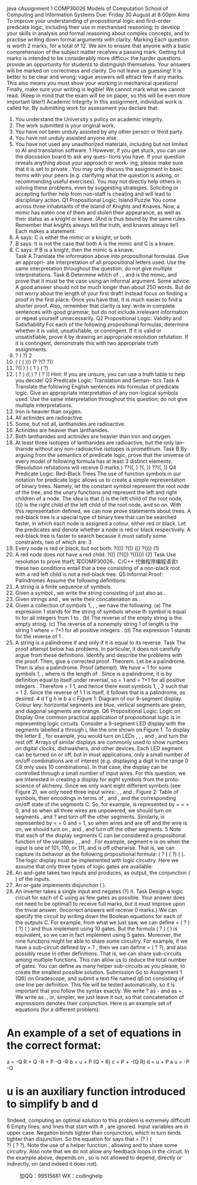 java cAssignment 1
COMP30026 Models of Computation
School of Computing and Information Systems
Due: Friday 30 August at 8:00pm
Aims
To improve your understanding of propositional logic and first-order predicate
logic, including their use in mechanised reasoning; to develop your skills in
analysis and formal reasoning about complex concepts, and to practise writing
down formal arguments with clarity.
Marking
Each question is worth 2 marks, for a total of 12. We aim to ensure that
anyone with a basic comprehension of the subject matter receives a passing
mark. Getting full marks is intended to be considerably more difficu< the
harder questions provide an opportunity for students to distinguish themselves.
Your answers will be marked on correctness and clarity. Do not leave us
guessing! It is better to be clear and wrong; vague answers will attract few
if any marks. This also means you must show your working in mechanical
questions!
Finally, make sure your writing is legible! We cannot mark what we cannot
read. (Keep in mind that the exam will be on paper, so this will be even more
important later!)
Academic Integrity
In this assignment, individual work is called for. By submitting work for
assessment you declare that:
1. You understand the University  s policy on academic integrity.
2. The work submitted is your original work.
3. You have not been unduly assisted by any other person or third party.
4. You have not unduly assisted anyone else.
5. You have not used any unauthorized materials, including but not limited
to AI and translation software.
1
However, if you get stuck, you can use the discussion board to ask any ques-
tions you have. If your question reveals anything about your approach or work-
ing, please make sure that it is set to   private  .
You may only discuss the assignment in basic terms with your peers (e.g.
clarifying what the question is asking, or recommending useful exercises). You
may not directly help others in solving these problems, even by suggesting
strategies.
Soliciting or accepting further help from non-staff is cheating and will lead
to disciplinary action.
Q1 Propositional Logic: Island Puzzle
You come across three inhabitants of the Island of Knights and Knaves. Now, a
mimic has eaten one of them and stolen their appearance, as well as their status
as a knight or knave. (And is thus bound by the same rules. Remember that
knights always tell the truth, and knaves always lie!)
Each makes a statement:
1. A says:   C is either the mimic or a knight, or both.  
2. B says:   It is not the case that both A is the mimic and C is a knave.  
3. C says:   If B is a knight, then the mimic is a knave.  
Task A
Translate the information above into propositional formulas. Give an appropri-
ate interpretation of all propositional letters used. Use the same interpretation
throughout the question; do not give multiple interpretations.
Task B
Determine which of , , and is the mimic, and prove that it must be the
case using an informal argument.
Some advice: A good answer should not be much longer than about 250
words. But do not worry about the length of your first draft! Instead focus on
finding a proof in the first place. Once you have that, it is much easier to find a
shorter proof. Also, remember that clarity is key: write in complete sentences
with good grammar, but do not include irrelevant information or repeat yourself
unnecessarily.
Q2 Propositional Logic:
Validity and Satisfiability
For each of the following propositional formulas, determine whether it is valid,
unsatisfiable, or contingent. If it is valid or unsatisfiable, prove it by drawing
an appropriate resolution refutation. If it is contingent, demonstrate this with
two appropriate truth assignments.
1. ?    (    ?)
2
2. (    (    (    )))    (?    ?(?    ?))
3. ?((    )    )    ( ? )    (    ?)
4. ( ? )    ((    ) ? ( ? ))
Hint: If you are unsure, you can use a truth table to help you decide!
Q3 Predicate Logic: Translation and Seman-
tics
Task A
Translate the following English sentences into formulas of predicate logic. Give
an appropriate interpretation of any non-logical symbols used. Use the same
interpretation throughout this question; do not give multiple interpretations.
1. Iron is heavier than oxygen.
2. All actinides are radioactive.
3. Some, but not all, lanthanides are radioactive.
4. Actinides are heavier than lanthanides.
5. Both lanthanides and actinides are heavier than iron and oxygen.
6. At least three isotopes of lanthanides are radioactive, but the only lan-
thanide without any non-radioactive isotopes is promethium.
Task B
By arguing from the semantics of predicate logic, prove that the universe of
every model of following formula has at least 3 distinct elements. (Resolution
refutations will receive 0 marks.)
??((, )    ?(, ))    ??((, ))
Q4 Predicate Logic: Red-Black Trees
The use of function symbols in our notation for predicate logic allows us to
create a simple representation of binary trees. Namely, let the constant symbol
represent the root node of the tree, and the unary functions and represent
the left and right children of a node. The idea is that () is the left child of the
root node, (()) is the right child of the left child of the root node, and so on.
With this representation defined, we can now prove statements about trees.
A red-black tree is a special type of binary tree that can be searched faster,
in which each node is assigned a colour, either red or black. Let the predicates
and denote whether a node is red or black respectively. A red-black tree is
faster to search because it must satisfy some constraints, two of which are:
3
1. Every node is red or black, but not both:
?((()    ?())    (()    ?())) (1)
2. A red node does not have a red child:
?(()    (?(())    ?(()))) (2)
Task
Use resolution to prove tha代 写COMP30026、C/C++
代做程序编程语言t these two conditions entail that a tree consisting
of a non-black root with a red left child is not a red-black tree.
Q5 Informal Proof: Palindromes
Assume the following definitions:
1. A string is a finite sequence of symbols.
2. Given a symbol , we write the string consisting of just also as .
3. Given strings and , we write their concatenation as .
4. Given a collection of symbols 1,   , , we have the following:
(a) The expression 1   stands for the string of symbols whose th
symbol is equal to for all integers from 1 to .
(b) The reverse of the empty string is the empty string.
(c) The reverse of a nonempty string 1   of length is the string
1   where = ?+1 for all positive integers    .
(d) The expression   1 stands for the reverse of 1  .
5. A string is a palindrome if and only if it is equal to its reverse.
Task
The proof attempt below has problems. In particular, it does not carefully
argue from these definitions. Identify and describe the problems with the proof.
Then, give a corrected proof.
Theorem. Let be a palindrome. Then is also a palindrome.
Proof (attempt). We have = 1   for some symbols 1,   , where is
the length of . Since is a palindrome, it is by definition equal to itself under
reversal, so =   1 and = ?+1 for all positive integers    .
Therefore = 1    1, and hence there exist symbols 1,   , 2
such that = 1  2. Since the reverse of 1    1 is itself, it follows
that is a palindrome, as desired.
4
d f g h ie
b
a
c
Figure 1: Diagram of our 9-segment display. Colour key: horizontal segments
are blue, vertical segments are green, and diagonal segments are orange.
Q6 Propositional Logic: Logic on Display
One common practical application of propositional logic is in representing logic
circuits. Consider a 9-segment LED display with the segments labelled a through
i, like the one shown on Figure 1. To display the letter   E  , for example, you
would turn on LEDs , , , and , and turn the rest off.
Arrays of similar displays are commonly used to show numbers on digital
clocks, dishwashers, and other devices. Each LED segment can be turned on or
off, but in most applications, only a small number of on/off combinations are of
interest (e.g. displaying a digit in the range 0 C9 only uses 10 combinations). In
that case, the display can be controlled through a small number of input wires.
For this question, we are interested in creating a display for eight symbols
from the proto-science of alchemy. Since we only want eight different symbols
(see Figure 2), we only need three input wires: , , and .
Figure 2: Table of symbols, their encodings in terms of , and , and the
corresponding on/off state of the segments  C.
So, for example, is represented by = = = 0, and so when all three
wires are unpowered, we should turn on segments , and ? and turn off the
other segments. Similarly, is represented by = = 0 and = 1, so when
wires and are off and the wire is on, we should turn on , and , and
turn off the other segments.
5
Note that each of the display segments  C can be considered a propositional
function of the variables , , and . For example, segment e is on when the
input is one of 101, 110, or 111, and is off otherwise. That is, we can capture
its behavior as the following propositional formula:
(    ?    )    (       ?)    (       ).
The logic display must be implemented with logic circuitry. Here we assume
that only three types of logic gates are available:
1. An and-gate takes two inputs and produces, as output, the conjunction
(  ) of the inputs.
2. An or-gate implements disjunction (  ).
3. An inverter takes a single input and negates (?) it.
Task
Design a logic circuit for each of  C using as few gates as possible. Your answer
does not need to be optimal1 to receive full marks, but it must improve upon
the trivial answer. (Incorrect answers will receive 0 marks.)
We can specify the circuit by writing down the Boolean equations for each
of the outputs  C. For example, from what we just saw, we can define
= (    ?    )    (       ?)    (       )
and thus implement using 10 gates. But the formula (    ?  )    (   )
is equivalent, so we can in fact implement using 5 gates.
Moreover, the nine functions might be able to share some circuitry. For
example, if we have a sub-circuit defined by = ?    , then we can define
=    (    ?    ?), and also possibly reuse in other definitions. That is,
we can share sub-circuits among multiple functions. This can allow us to reduce
the total number of gates. You can define as many   helper   sub-circuits as you
please, to create the smallest possible solution.
Submission
Go to   Assignment 1 (Q6)   on Gradescope, and submit a text file named q6.txt
consisting of one line per definition. This file will be tested automatically, so it
is important that you follow the syntax exactly.
We write ? as - and    as +. We write    as ., or, simpler, we just leave it
out, so that concatenation of expressions denotes their conjunction. Here is an
example set of equations (for a different problem):
# An example of a set of equations in the correct format:
a = -Q R + Q -R + P -Q -R
b = u + P (Q + R)
c = P + -(Q R)
d = u + P a
u = -P -Q
# u is an auxiliary function introduced to simplify b and d
1Indeed, computing an optimal solution to this problem is extremely difficult!
6
Empty lines, and lines that start with   #  , are ignored. Input variables are
in upper case. Negation binds tighter than conjunction, which in turn binds
tighter than disjunction. So the equation for says that = (?    )    (   
?)    (    ?    ?). Note the use of a helper function , allowing and
to share some circuitry. Also note that we do not allow any feedback loops
in the circuit. In the example above, depends on , so is not allowed to
depend, directly or indirectly, on (and indeed it does not).

         
加QQ：99515681  WX：codinghelp
